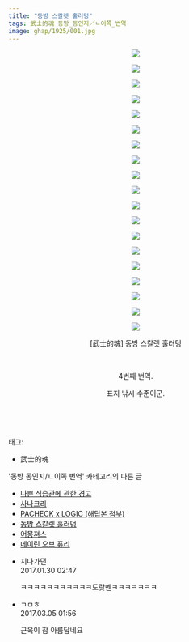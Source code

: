 ```yaml
---
title: "동방 스칼렛 훌러덩"
tags: 武士的魂 동방_동인지／ㄴ이쪽_번역
image: ghap/1925/001.jpg
---
```

<div class="article">
<p style="text-align: center; clear: none; float: none;"><img src="{{ site.nasurl }}/ghap/1925/001.jpg"/></p>
<p style="text-align: center; clear: none; float: none;"><img src="{{ site.nasurl }}/ghap/1925/002.jpg"/></p>
<p style="text-align: center; clear: none; float: none;"><img src="{{ site.nasurl }}/ghap/1925/003.jpg"/></p>
<p style="text-align: center; clear: none; float: none;"><img src="{{ site.nasurl }}/ghap/1925/004.jpg"/></p>
<p style="text-align: center; clear: none; float: none;"><img src="{{ site.nasurl }}/ghap/1925/005.jpg"/></p>
<p style="text-align: center; clear: none; float: none;"><img src="{{ site.nasurl }}/ghap/1925/006.jpg"/></p>
<p style="text-align: center; clear: none; float: none;"><img src="{{ site.nasurl }}/ghap/1925/007.jpg"/></p>
<p style="text-align: center; clear: none; float: none;"><img src="{{ site.nasurl }}/ghap/1925/008.jpg"/></p>
<p style="text-align: center; clear: none; float: none;"><img src="{{ site.nasurl }}/ghap/1925/009.jpg"/></p>
<p style="text-align: center; clear: none; float: none;"><img src="{{ site.nasurl }}/ghap/1925/010.jpg"/></p>
<p style="text-align: center; clear: none; float: none;"><img src="{{ site.nasurl }}/ghap/1925/011.jpg"/></p>
<p style="text-align: center; clear: none; float: none;"><img src="{{ site.nasurl }}/ghap/1925/012.jpg"/></p>
<p style="text-align: center; clear: none; float: none;"><img src="{{ site.nasurl }}/ghap/1925/013.jpg"/></p>
<p style="text-align: center; clear: none; float: none;"><img src="{{ site.nasurl }}/ghap/1925/014.jpg"/></p>
<p style="text-align: center; clear: none; float: none;"><img src="{{ site.nasurl }}/ghap/1925/015.jpg"/></p>
<p style="text-align: center; clear: none; float: none;"><img src="{{ site.nasurl }}/ghap/1925/016.jpg"/></p>
<p style="text-align: center; clear: none; float: none;"><img src="{{ site.nasurl }}/ghap/1925/017.jpg"/></p>
<p style="text-align: center; clear: none; float: none;"><img src="{{ site.nasurl }}/ghap/1925/018.jpg"/></p>
<p style="text-align: center; clear: none; float: none;"><img src="{{ site.nasurl }}/ghap/1925/019.jpg"/></p>
<p style="text-align: center; clear: none; float: none;">[武士的魂] 동방 스칼렛 훌러덩</p>
<p style="text-align: center; clear: none; float: none;"><br/></p>
<p style="text-align: center; clear: none; float: none;">4번째 번역.</p>
<p style="text-align: center; clear: none; float: none;">표지 낚시 수준이군.</p>
<p style="text-align: center; clear: none; float: none;"><br/></p>
<p style="text-align: center; clear: none; float: none;"><br/></p>
</div><div class="tagTrail">
<p>태그: </p>
<ul>
<li>武士的魂</li>
</ul>
</div><div class="another">
<p>'동방 동인지/ㄴ이쪽 번역' 카테고리의 다른 글</p>
<ul>
<li><a href="/2017-01-07-ghap_3089">나쁜 식습관에 관한 경고</a></li>
<li><a href="/2017-01-07-ghap_3087">사나크리</a></li>
<li><a href="/2016-12-03-ghap_2830">PACHECK x LOGIC (해답본 첨부)</a></li>
<li><a href="/2016-08-30-ghap_1925">동방 스칼렛 훌러덩</a></li>
<li><a href="/2016-08-28-ghap_1896">어묭져스</a></li>
<li><a href="/2016-08-28-ghap_1881">메이린 오브 퓨리</a></li>
</ul>
</div><div class="cb_module cb_fluid">
<div class="cb_wrt cb_profile">
<div class="comment">
<ul>
<li class="cb_thumb_off" id="comment14902613">
<div class="cb_comment_area">
<div class="cb_info_area">
<div class="cb_section">
<span class="cb_nick_name">지나가던</span>
</div>
<div class="cb_section">
<span class="cb_date">2017.01.30 02:47 </span>
</div>
</div>
<div class="cb_dsc_comment">
<p class="cb_dsc">
											ㅋㅋㅋㅋㅋㅋㅋㅋㅋㅋㅋ도랏멘ㅋㅋㅋㅋㅋㅋㅋ
										</p>
</div>
</div></li>
<li class="cb_thumb_off" id="comment14931570">
<div class="cb_comment_area">
<div class="cb_info_area">
<div class="cb_section">
<span class="cb_nick_name">ㄱㅁㅎ</span>
</div>
<div class="cb_section">
<span class="cb_date">2017.03.05 01:56 </span>
</div>
</div>
<div class="cb_dsc_comment">
<p class="cb_dsc">
											근육이 참 아름답네요
										</p>
</div>
</div></li>
</ul>
</div>
</div><!-- commentList close -->
</div>
<br/>
<p id="refer"></p>
<br/>
